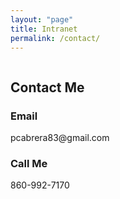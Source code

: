 ```yaml
---
layout: "page"
title: Intranet
permalink: /contact/
---
```


<style>
      .new-paragraph {
            width: 457px;
      }
      @media only screen and (max-width: 475px) {
            .new-paragraph { 
                  width: 370px;
            }
            .remove-margin-top {
                  margin-top: -200px;
            }
      }
</style>

<section class="page-title parallax-section">
   <div class="row-parallax-bg">
      <div class="parallax-wrapper">
         <div class="parallax-bg"><img alt="" src="{{site.baseurl}}/assets/images/bg-image-30.jpg"></div>
      </div>
      <div class="parallax-overlay"></div>
   </div>
   <div class="centrize">
      <div class="v-center">
         <div class="container">
            <div class="title text-center">
               <!--                <h4 class="upper">Do you need support?</h4>-->
               <h1>Contact Me</h1>
            </div>
         </div>
      </div>
   </div>
</section>
<section class="p-0">
   <div class="container-fluid">
      <div class="row row-flex">
         <div class="col-sm-0"></div>
         <div class="col-sm-6">
            <div class="column-inner with-padding grey-bg">
               <div class="icon-box align-center">
                  <i class="hc-mail-open"></i>
                  <div class="ib-content">
                     <h3>Email</h3>
                     <p>pcabrera83@gmail.com</p>
                  </div>
               </div>
            </div>
         </div>
         <div class="col-sm-6">
            <div class="column-inner with-padding dark-bg">
               <div class="icon-box align-center">
                  <i class="hc-megaphone"></i>
                  <div class="ib-content">
                     <h3>Call Me</h3>
                     <p>860-992-7170</p>
                  </div>
               </div>
            </div>
         </div>
      </div>
   </div>
</section>